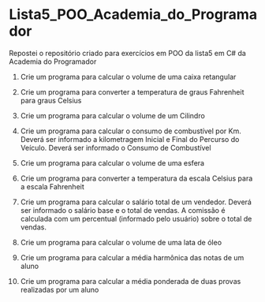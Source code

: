 # Lista5_POO_Academia_do_Programador
Repostei o repositório criado para exercícios em POO da lista5 em C# da Academia do Programador

1) Crie um programa para calcular o volume de uma caixa retangular

2) Crie um programa para converter a temperatura de graus Fahrenheit para
graus Celsius

3) Crie um programa para calcular o volume de um Cilindro

4) Crie um programa para calcular o consumo de combustível por Km.
Deverá ser informado a kilometragem Inicial e Final do Percurso do
Veículo. Deverá ser informado o Consumo de Combustível

5) Crie um programa para calcular o volume de uma esfera

6) Crie um programa para converter a temperatura da escala Celsius para a
escala Fahrenheit

7) Crie um programa para calcular o salário total de um vendedor. Deverá
ser informado o salário base e o total de vendas. A comissão é calculada
com um percentual (informado pelo usuário) sobre o total de vendas.

8) Crie um programa para calcular o volume de uma lata de óleo

9) Crie um programa para calcular a média harmônica das notas de um
aluno

10) Crie um programa para calcular a média ponderada de duas provas
realizadas por um aluno
